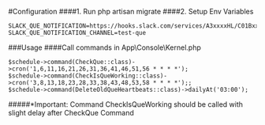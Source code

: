 #Configuration
####1. Run php artisan migrate
####2. Setup Env Variables
```
SLACK_QUE_NOTIFICATION=https://hooks.slack.com/services/A3xxxxHL/C01BxxxxGNS/EfLwgqxxxxxxsRV2JTQ
SLACK_QUE_NOTIFICATION_CHANNEL=test-que
```
###Usage
####Call commands in App\Console\Kernel.php
``` 
$schedule->command(CheckQue::class)->cron('1,6,11,16,21,26,31,36,41,46,51,56 * * * *');
$schedule->command(CheckIsQueWorking::class)->cron('3,8,13,18,23,28,33,38,43,48,53,58 * * * *');;
$schedule->command(DeleteOldQueHeartbeats::class)->dailyAt('03:00');
```

#####*Important: Command CheckIsQueWorking should be called with slight delay after CheckQue Command